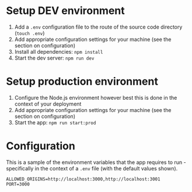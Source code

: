 # Setup DEV environment
1. Add a `.env` configuration file to the route of the source code directory (`touch .env`)
2. Add appropriate configuration settings for your machine (see the section on configuration)
3. Install all dependencies: `npm install`
4. Start the dev server: `npm run dev`

# Setup production environment
1. Configure the Node.js environment however best this is done in the context of your deployment
2. Add appropriate configuration settings for your machine (see the section on configuration)
3. Start the app: `npm run start:prod`

# Configuration
This is a sample of the environment variables that the app requires to run - specifically in the context of a `.env` file (with the default values shown).

```
ALLOWED_ORIGINS=http://localhost:3000,http://localhost:3001
PORT=3000
```